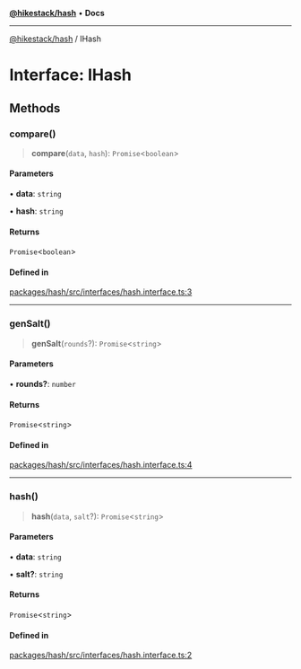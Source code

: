 [**@hikestack/hash**](/official/reference/hash/index.md) • **Docs**

***

[@hikestack/hash](/official/reference/hash/globals.md) / IHash

# Interface: IHash

## Methods

### compare()

> **compare**(`data`, `hash`): `Promise`\<`boolean`\>

#### Parameters

• **data**: `string`

• **hash**: `string`

#### Returns

`Promise`\<`boolean`\>

#### Defined in

[packages/hash/src/interfaces/hash.interface.ts:3](https://github.com/hikestack/hike/blob/c92ba77258ca8fade42047e4fbc66f1760864ed9/packages/hash/src/interfaces/hash.interface.ts#L3)

***

### genSalt()

> **genSalt**(`rounds`?): `Promise`\<`string`\>

#### Parameters

• **rounds?**: `number`

#### Returns

`Promise`\<`string`\>

#### Defined in

[packages/hash/src/interfaces/hash.interface.ts:4](https://github.com/hikestack/hike/blob/c92ba77258ca8fade42047e4fbc66f1760864ed9/packages/hash/src/interfaces/hash.interface.ts#L4)

***

### hash()

> **hash**(`data`, `salt`?): `Promise`\<`string`\>

#### Parameters

• **data**: `string`

• **salt?**: `string`

#### Returns

`Promise`\<`string`\>

#### Defined in

[packages/hash/src/interfaces/hash.interface.ts:2](https://github.com/hikestack/hike/blob/c92ba77258ca8fade42047e4fbc66f1760864ed9/packages/hash/src/interfaces/hash.interface.ts#L2)
